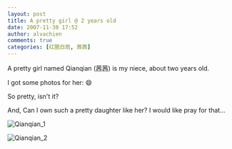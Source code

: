 ```yaml
---
layout: post
title: A pretty girl @ 2 years old
date: 2007-11-30 17:52
author: alvachien
comments: true
categories: [红圈白炮, 茜茜]
---
```


A pretty girl named Qianqian (茜茜) is my niece, about two years old.

I got some photos for her: :smile:

So pretty, isn't it?
 
And, Can I own such a pretty daughter like her? I would like pray for that...

![Qianqian_1](http://farm3.static.flickr.com/2290/2065244449_1dfface029_b.jpg)


![Qianqian_2](http://farm3.static.flickr.com/2216/2065244081_02fe5be649_b.jpg)


